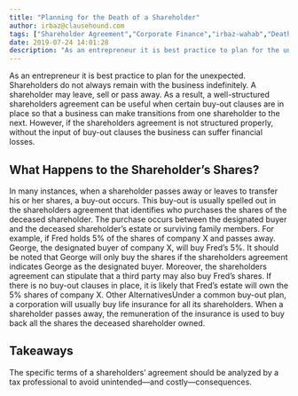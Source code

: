 ```yaml
---
title: "Planning for the Death of a Shareholder"
author: irbaz@clausehound.com
tags: ["Shareholder Agreement","Corporate Finance","irbaz-wahab","Death of a Shareholder"]
date: 2019-07-24 14:01:28
description: "As an entrepreneur it is best practice to plan for the unexpected. Shareholders do not always remain with the business indefinitely. A shareholder may leave, sell or pass away."
---
```

As an entrepreneur it is best practice to plan for the unexpected. Shareholders do not always remain with the business indefinitely. A shareholder may leave, sell or pass away. As a result, a well-structured shareholders agreement can be useful when certain buy-out clauses are in place so that a business can make transitions from one shareholder to the next. However, if the shareholders agreement is not structured properly, without the input of buy-out clauses the business can suffer financial losses.

## What Happens to the Shareholder’s Shares?
In many instances, when a shareholder passes away  or leaves to transfer his or her shares, a buy-out occurs. This buy-out is usually spelled out in the shareholders agreement that identifies who purchases the shares of the deceased shareholder. The purchase occurs between the designated buyer and the deceased shareholder’s estate or surviving family members. For example, if Fred holds 5% of the shares of company X and passes away. George, the designated buyer of company X, will buy Fred’s 5%. It should be noted that George will only buy the shares if the shareholders agreement indicates George as the designated buyer. Moreover, the shareholders agreement can stipulate that a  third party may also buy Fred’s shares. If there is no buy-out clauses in place, it is likely that Fred’s estate will own the 5% shares of company X. Other AlternativesUnder a common buy-out plan, a corporation will usually buy life insurance for all its shareholders. When a shareholder passes away, the remuneration of the insurance is used to buy back all the shares the deceased shareholder owned.

## Takeaways
The specific terms of a shareholders’ agreement should be analyzed by a tax professional to avoid unintended—and costly—consequences.
